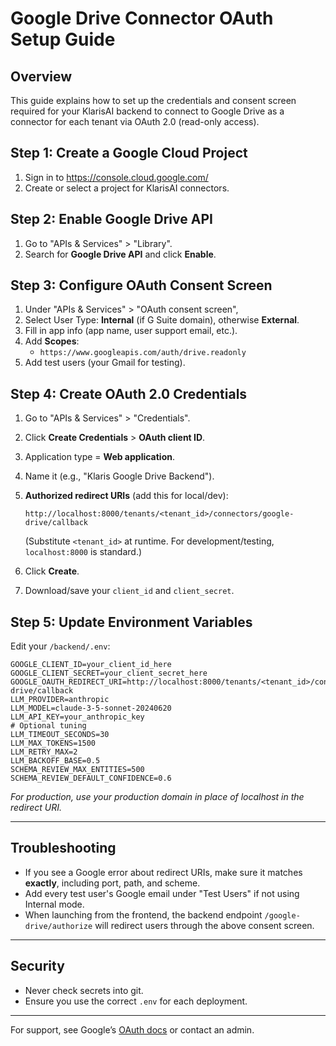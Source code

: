 # Google Drive Connector OAuth Setup Guide

## Overview
This guide explains how to set up the credentials and consent screen required for your KlarisAI backend to connect to Google Drive as a connector for each tenant via OAuth 2.0 (read-only access).

## Step 1: Create a Google Cloud Project
1. Sign in to https://console.cloud.google.com/
2. Create or select a project for KlarisAI connectors.

## Step 2: Enable Google Drive API
1. Go to "APIs & Services" > "Library".
2. Search for **Google Drive API** and click **Enable**.

## Step 3: Configure OAuth Consent Screen
1. Under "APIs & Services" > "OAuth consent screen", 
2. Select User Type: **Internal** (if G Suite domain), otherwise **External**.
3. Fill in app info (app name, user support email, etc.).
4. Add **Scopes**:
   - `https://www.googleapis.com/auth/drive.readonly`
5. Add test users (your Gmail for testing).

## Step 4: Create OAuth 2.0 Credentials
1. Go to "APIs & Services" > "Credentials".
2. Click **Create Credentials** > **OAuth client ID**.
3. Application type = **Web application**.
4. Name it (e.g., "Klaris Google Drive Backend").
5. **Authorized redirect URIs** (add this for local/dev):

       http://localhost:8000/tenants/<tenant_id>/connectors/google-drive/callback

   (Substitute `<tenant_id>` at runtime. For development/testing, `localhost:8000` is standard.)
6. Click **Create**.
7. Download/save your `client_id` and `client_secret`.

## Step 5: Update Environment Variables
Edit your `/backend/.env`:

```
GOOGLE_CLIENT_ID=your_client_id_here
GOOGLE_CLIENT_SECRET=your_client_secret_here
GOOGLE_OAUTH_REDIRECT_URI=http://localhost:8000/tenants/<tenant_id>/connectors/google-drive/callback
LLM_PROVIDER=anthropic
LLM_MODEL=claude-3-5-sonnet-20240620
LLM_API_KEY=your_anthropic_key
# Optional tuning
LLM_TIMEOUT_SECONDS=30
LLM_MAX_TOKENS=1500
LLM_RETRY_MAX=2
LLM_BACKOFF_BASE=0.5
SCHEMA_REVIEW_MAX_ENTITIES=500
SCHEMA_REVIEW_DEFAULT_CONFIDENCE=0.6
```

*For production, use your production domain in place of localhost in the redirect URI.*

---

## Troubleshooting
- If you see a Google error about redirect URIs, make sure it matches **exactly**, including port, path, and scheme.
- Add every test user's Google email under "Test Users" if not using Internal mode.
- When launching from the frontend, the backend endpoint `/google-drive/authorize` will redirect users through the above consent screen.

---

## Security
- Never check secrets into git.
- Ensure you use the correct `.env` for each deployment.

---

For support, see Google’s [OAuth docs](https://developers.google.com/identity/protocols/oauth2/web-server) or contact an admin.
